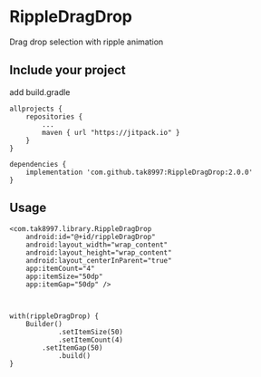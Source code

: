 # RippleDragDrop
Drag drop selection with ripple animation

## Include your project
add build.gradle
```
allprojects {
	repositories {
		...
		maven { url "https://jitpack.io" }
	}
}
```
```
dependencies {
	implementation 'com.github.tak8997:RippleDragDrop:2.0.0'
}
```

## Usage


	<com.tak8997.library.RippleDragDrop
		android:id="@+id/rippleDragDrop"
		android:layout_width="wrap_content"
		android:layout_height="wrap_content"
		android:layout_centerInParent="true"
		app:itemCount="4"
		app:itemSize="50dp"
		app:itemGap="50dp" />



	with(rippleDragDrop) {
		Builder()
	            .setItemSize(50)
        	    .setItemCount(4)
		    .setItemGap(50)
        	    .build()	
	}


